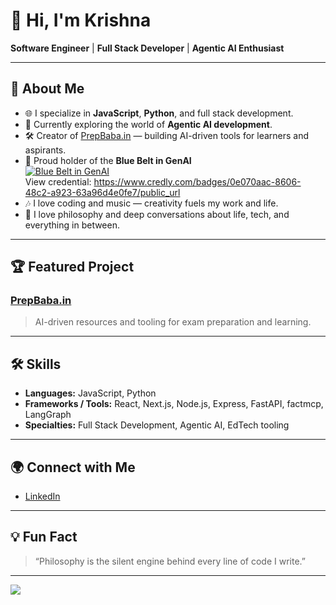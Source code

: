 # 👋 Hi, I'm Krishna

**Software Engineer** | **Full Stack Developer** | **Agentic AI Enthusiast**

---

## 🚀 About Me

- 🌐 I specialize in **JavaScript**, **Python**, and full stack development.
- 🤖 Currently exploring the world of **Agentic AI development**.
- 🛠️ Creator of [PrepBaba.in](https://prepbaba.in) — building AI-driven tools for learners and aspirants.
- 🥋 Proud holder of the **Blue Belt in GenAI**  
  [![Blue Belt in GenAI](https://images.credly.com/size/340x340/images/0e070aac-8606-48c2-a923-63a96d4e0fe7/image.png)](https://www.credly.com/badges/0e070aac-8606-48c2-a923-63a96d4e0fe7/public_url)  
  View credential: https://www.credly.com/badges/0e070aac-8606-48c2-a923-63a96d4e0fe7/public_url
- 🎶 I love coding and music — creativity fuels my work and life.
- 🧘 I love philosophy and deep conversations about life, tech, and everything in between.

---

## 🏆 Featured Project

### [PrepBaba.in](https://prepbaba.in)
> AI-driven resources and tooling for exam preparation and learning.

---

## 🛠️ Skills

- **Languages:** JavaScript, Python
- **Frameworks / Tools:** React, Next.js, Node.js, Express, FastAPI, factmcp, LangGraph
- **Specialties:** Full Stack Development, Agentic AI, EdTech tooling

---

## 🌍 Connect with Me

- [LinkedIn](https://linkedin.com/in/gitkrsna)

---

## 💡 Fun Fact

> “Philosophy is the silent engine behind every line of code I write.”

---

![](https://komarev.com/ghpvc/?username=gitkrsna&color=blue)